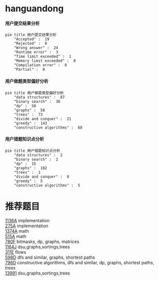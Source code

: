 # hanguandong

<!-- tabs:start -->



#### **用户提交结果分析**

```mermaid
pie title 用户提交结果分析
    "Accepted" :  19
    "Rejected" :  0
    "Wrong answer" :  24
    "Runtime error" :  3
    "Time limit exceeded" :  1
    "Memory limit exceeded" :  0
    "Compilation error" :  0
    "Partial" :  0
```

#### **用户做题类型偏好分析**

```mermaid
pie title 用户做题类型偏好分析
    "data structures" :  87
    "binary search" :  36
    "dp" :  58
    "graphs" :  58
    "trees" :  73
    "divide and conquer" :  21
    "greedy" :  143
    "constructive algorithms" :  68
```
#### **用户错题知识点分析**

```mermaid
pie title 用户错题知识点分析
    "data structures" :  2
    "binary search" :  2
    "dp" :  15
    "graphs" :  102
    "trees" :  1
    "divide and conquer" :  0
    "greedy" :  5
    "constructive algorithms" :  5
```



<!-- tabs:end -->
# 推荐题目
[1136A](https://codeforces.com/contest/1136/problem/A)		implementation		  
[275A](https://codeforces.com/contest/275/problem/A)		implementation		  
[1374A](https://codeforces.com/contest/1374/problem/A)		math		  
[515A](https://codeforces.com/contest/515/problem/A)		math		  
[780F](https://codeforces.com/contest/780/problem/F)		bitmasks,
                        dp,
                        graphs,
                        matrices		  
[1164J](https://codeforces.com/contest/1164/problem/J)		dsu,graphs,sortings,trees		  
[311E](https://codeforces.com/contest/311/problem/E)		flows		  
[598D](https://codeforces.com/contest/598/problem/D)		dfs and similar,
                        graphs,
                        shortest paths		  
[796D](https://codeforces.com/contest/796/problem/D)		constructive algorithms,
                        dfs and similar,
                        dp,
                        graphs,
                        shortest paths,
                        trees		  
[13991](https://codeforces.com/contest/1399/problem/1)		dsu,graphs,sortings,trees		  
